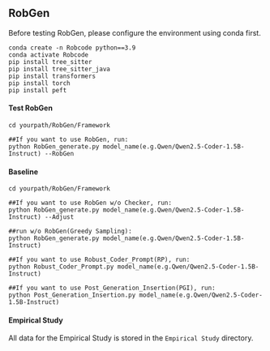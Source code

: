 ## RobGen

Before testing RobGen, please configure the environment using conda first.

```
conda create -n Robcode python==3.9
conda activate Robcode
pip install tree_sitter
pip install tree_sitter_java
pip install transformers
pip install torch
pip install peft
```
#### Test RobGen
```
cd yourpath/RobGen/Framework

##If you want to use RobGen, run:
python RobGen_generate.py model_name(e.g.Qwen/Qwen2.5-Coder-1.5B-Instruct) --RobGen

```
#### Baseline
```
cd yourpath/RobGen/Framework

##If you want to use RobGen w/o Checker, run:
python RobGen_generate.py model_name(e.g.Qwen/Qwen2.5-Coder-1.5B-Instruct) --Adjust

##run w/o RobGen(Greedy Sampling):
python RobGen_generate.py model_name(e.g.Qwen/Qwen2.5-Coder-1.5B-Instruct)

##If you want to use Robust_Coder_Prompt(RP), run:
python Robust_Coder_Prompt.py model_name(e.g.Qwen/Qwen2.5-Coder-1.5B-Instruct) 

##If you want to use Post_Generation_Insertion(PGI), run:
python Post_Generation_Insertion.py model_name(e.g.Qwen/Qwen2.5-Coder-1.5B-Instruct) 

```
#### Empirical Study
All data for the Empirical Study is stored in the ```Empirical Study``` directory.